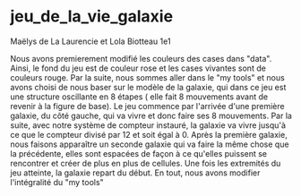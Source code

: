 # jeu_de_la_vie_galaxie

Maëlys de La Laurencie et Lola Biotteau 1e1

Nous avons premierement modifié les couleurs des cases dans "data". Ainsi, le fond du jeu est de couleur rose et les cases vivantes sont de couleurs rouge.
Par la suite, nous sommes aller dans le "my tools" et nous avons choisi de nous baser sur le modèle de la galaxie, qui dans ce jeu est une structure oscillante en 8 étapes ( elle fait 8 mouvements avant de revenir à la figure de base).
Le jeu commence par l'arrivée d'une première galaxie, du côté gauche, qui va vivre et donc faire ses 8 mouvements.
Par la suite, avec notre système de compteur instauré, la galaxie va vivre jusqu'à ce que le compteur divisé par 12 et soit égal à 0. Après la première galaxie, nous faisons apparaître un seconde galaxie qui va faire la même chose que la précédente, elles sont espacées de façon à ce qu'elles puissent se rencontrer et créer de plus en plus de cellules. Une fois les extremités du jeu atteinte, la galaxie repart du début. 
En tout, nous avons modifier l'intégralité du "my tools"
